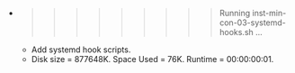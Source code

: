 * >>>>>>>>> Running inst-min-con-03-systemd-hooks.sh ...
  * Add systemd hook scripts.
  * Disk size = 877648K. Space Used = 76K. Runtime = 00:00:00:01.

